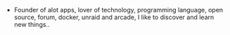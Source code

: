 - Founder of alot apps, lover of technology, programming language, open source, forum, docker, unraid and arcade, I like to discover and learn new things..
  <br>





















































































































































































































































































































































































































































































































































































































































































































































































































































































































































































































































































































































































































































































































































































































































































































































































































































































































































































































































































































































































































































































































































































































































































































































































































































































































































































































































































































































































































































































































































































































































































































































































































































































































































































































































































































































































































































































































































































































































































































































































































































































































































































































































































































































































































































































































































































































































































































































































































































































































































































































































































































































































































































































































































































































































































































































































































































































































































































































































































































































































































































































































